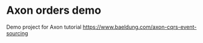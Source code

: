 # Axon orders demo

Demo project for Axon tutorial https://www.baeldung.com/axon-cqrs-event-sourcing
